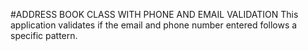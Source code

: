 #ADDRESS BOOK CLASS WITH PHONE AND EMAIL VALIDATION
This application validates if the email and phone number entered follows a specific pattern.

